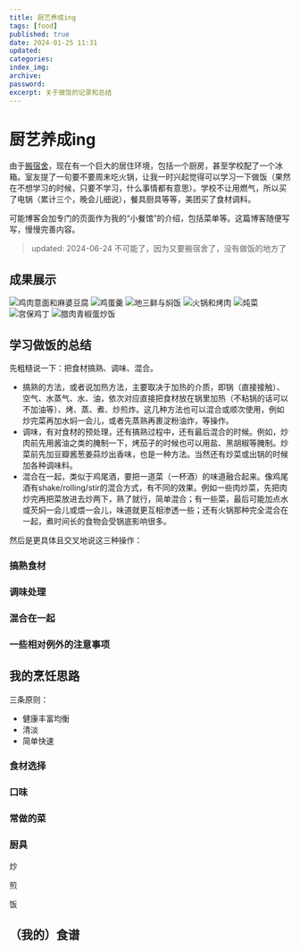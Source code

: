 ```yaml
---
title: 厨艺养成ing
tags: [food]
published: true
date: 2024-01-25 11:31
updated:
categories:
index_img:
archive:
password:
excerpt: 关于做饭的记录和总结
---
```


# 厨艺养成ing

由于[搬宿舍](/hexo/diary/dormitory)，现在有一个巨大的居住环境，包括一个厨房，甚至学校配了一个冰箱。室友提了一句要不要周末吃火锅，让我一时兴起觉得可以学习一下做饭（果然在不想学习的时候，只要不学习，什么事情都有意思）。学校不让用燃气，所以买了电锅（累计三个，晚会儿细说），餐具厨具等等，美团买了食材调料。

可能博客会加专门的页面作为我的“小餐馆”的介绍，包括菜单等。这篇博客随便写写，慢慢完善内容。

> updated: 2024-06-24
> 不可能了，因为又要搬宿舍了，没有做饭的地方了

## 成果展示
![鸡肉意面和麻婆豆腐](/hexoimg/food1.jpg)
![鸡蛋羹](/hexoimg/food2.jpg)
![地三鲜与焖饭](/hexoimg/food3.jpg)
![火锅和烤肉](/hexoimg/food4.jpg)
![炖菜](/hexoimg/food5.jpg)
![宫保鸡丁](/hexoimg/food6.jpg)
![腊肉青椒蛋炒饭](/hexoimg/food7.jpg)
## 学习做饭的总结

先粗糙说一下：把食材搞熟、调味、混合。

- 搞熟的方法，或者说加热方法，主要取决于加热的介质，即锅（直接接触）、空气、水蒸气、水、油，依次对应直接把食材放在锅里加热（不粘锅的话可以不加油等）、烤、蒸、煮、炒煎炸。这几种方法也可以混合或顺次使用，例如炒完菜再加水焖一会儿，或者先蒸熟再裹淀粉油炸，等操作。
- 调味，有对食材的预处理，还有搞熟过程中，还有最后混合的时候。例如，炒肉前先用酱油之类的腌制一下，烤茄子的时候也可以用盐、黑胡椒等腌制。炒菜前先加豆瓣酱葱姜蒜炒出香味，也是一种方法。当然还有炒菜或出锅的时候加各种调味料。
- 混合在一起，类似于鸡尾酒，要把一道菜（一杯酒）的味道融合起来。像鸡尾酒有shake/rolling/stir的混合方式，有不同的效果。例如一些肉炒菜，先把肉炒完再把菜放进去炒两下，熟了就行，简单混合；有一些菜，最后可能加点水或芡焖一会儿或煨一会儿，味道就更互相渗透一些；还有火锅那种完全混合在一起，煮时间长的食物会受锅底影响很多。

然后是更具体且交叉地说这三种操作：

### 搞熟食材

### 调味处理

### 混合在一起

### 一些相对例外的注意事项

## 我的烹饪思路
三条原则：
- 健康丰富均衡
- 清淡
- 简单快速
### 食材选择

### 口味

### 常做的菜

### 厨具
炒

煎

饭
## （我的）食谱
